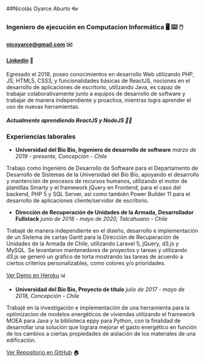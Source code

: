 ##Nicolás Oyarce Aburto 👓
### Ingeniero de ejecución en Computacion Informática 🖥️ ⌨️ 🖱️
#### nicoyarce@gmail.com ✉️
#### [Linkedin](www.linkedin.com/in/nicoyarce/) 🏢

Egresado el 2018, poseo conocimientos en desarrollo Web utilizando PHP, JS, HTML5, CSS3, y funcionalidades básicas de ReactJS, nociones en el desarrollo de aplicaciones de escritorio, utilizando Java, es capaz de trabajar colaborativamente junto a equipos de desarrollo de software y trabajar de manera independiente y proactiva, mientras logra aprender el uso de nuevas herramientas. 
##### Actualmente aprendiendo ReactJS y NodeJS 👨‍💻

### Experiencias laborales

- **Universidad del Bío Bío, Ingeniero de desarrollo de software**
*marzo de 2019 - presente, Concepción - Chile*

Trabajo como Ingeniero de Desarrollo de Software para el Departamento de Desarrollo de Sistemas de la Universidad del Bío Bío, apoyando el desarrollo y mantención de procesos de recursos humanos, utilizando el motor de plantillas Smarty y el framework jQuery en Frontend, para el caso del backend, PHP 5 y SQL Server, así como también Power Builder 11 para el desarrollo de aplicaciones cliente/servidor de escritorio.


- **Dirección de Recuperación de Unidades de la Armada, Desarrollador Fullstack**
*junio de 2018 - mayo de 2020, Talcahuano - Chile*

Trabajé de manera independiente en el diseño, desarrollo e implementación de un Sistema de cartas Gantt para la Dirección de Recuperación de Unidades de la Armada de Chile, utilizando Laravel 5,  jQuery, d3.js y MySQL. Se levantaron mantenedores de proyectos y tareas y utilizando d3.js se generó un gráfico de torta mostrando las tareas de acuerdo a ciertos criterios personalizables, como colores y/o prioridades.

[Ver Demo en Heroku](https://cake-tasks.herokuapp.com/) 📊


- **Universidad del Bío Bío, Proyecto de título**
*julio de 2017 - mayo de 2018, Concepción - Chile*

Trabajé en la investigación e implementación de una herramienta para la optimizacion de modelos energéticos de viviendas utilizando el framework MOEA para Java y la biblioteca eppy para Python, con la finalidad de desarrollar una solución que lograra mejorar el gasto energético en función de los cambios a ciertas propiedades de aislación de los materiales de una edificación.

[Ver Repositorio en GitHub](https://github.com/nicoyarce/ProyectoEP) 🏠
